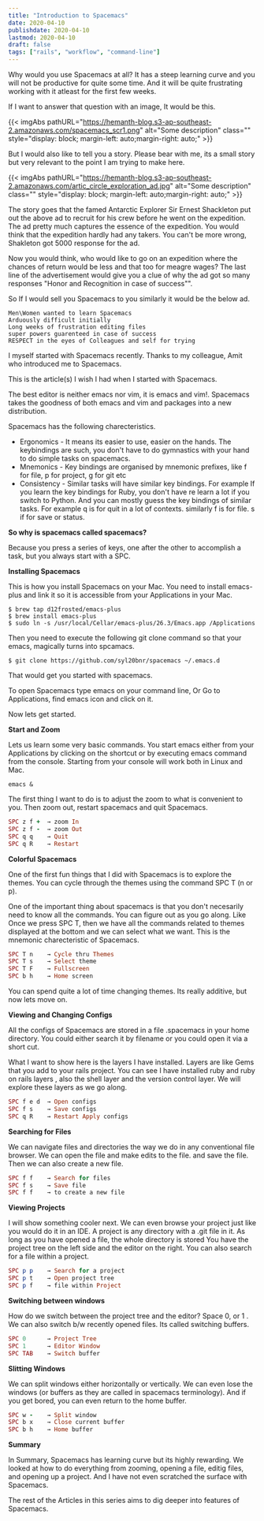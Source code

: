 ```yaml
---
title: "Introduction to Spacemacs"
date: 2020-04-10
publishdate: 2020-04-10
lastmod: 2020-04-10
draft: false
tags: ["rails", "workflow", "command-line"]
---
```

Why would you use Spacemacs at all? It has a steep learning curve and you will not be productive for quite some time. And it will be quite frustrating working with it atleast for the first few weeks. 

If I want to answer that question with an image, It would be this.

{{< imgAbs 
pathURL="https://hemanth-blog.s3-ap-southeast-2.amazonaws.com/spacemacs_scr1.png" 
alt="Some description" 
class="" 
style="display: block; margin-left: auto;margin-right: auto;" >}}  
 

But I would also like to tell you a story. Please bear with me, its a small story but very relevant to the point I am trying to make here.   

{{< imgAbs 
pathURL="https://hemanth-blog.s3-ap-southeast-2.amazonaws.com/artic_circle_exploration_ad.jpg" 
alt="Some description" 
class="" 
style="display: block; margin-left: auto;margin-right: auto;" >}}  


The story goes that the famed Antarctic Explorer Sir Ernest Shackleton put out the above ad to recruit for his crew before he went on the expedition. The ad pretty much captures the essence of the expedition. You would think that the expedition hardly had any takers. You can't be more wrong, Shakleton got 5000 response for the ad.    

Now you would think, who would like to go on an expedition where the chances of return would be less and that too for meagre wages? The last line of the advertisement would give you a clue of why the ad got so many responses  "Honor and Recognition in case of success"". 

So If I would sell you Spacemacs to you similarly it would be the below ad. 
```
Men\Women wanted to learn Spacemacs 
Arduously difficult initially
Long weeks of frustration editing files
super powers guarenteed in case of success
RESPECT in the eyes of Colleagues and self for trying
```

I myself started with Spacemacs recently. Thanks to my colleague, Amit who introduced me to Spacemacs. 
  
This is the article(s) I wish I had when I started with Spacemacs. 
 
The best editor is neither emacs nor vim, it is emacs and vim!. Spacemacs takes the goodness of both emacs and vim and packages into a new distribution.    

Spacemacs has the following charecteristics.  
- Ergonomics - It means its easier to use, easier on the hands. The keybindings are such, you don't have to do gymnastics with your hand to do simple tasks on spacemacs.  
- Mnemonics - Key bindings are organised by mnemonic prefixes, like f for file, p for project, g for git etc
- Consistency - Similar tasks will have similar key bindings. For example If you learn the key bindings for Ruby, you don't have re learn a lot if you switch to Python. And you can mostly guess the key bindings of similar tasks. For example q is for quit in a lot of contexts. similarly f is for file. s if for save or status. 

**So why is spacemacs called spacemacs?**

Because you press a series of keys, one after the other to accomplish a task, but you always start with a SPC. 

**Installing Spacemacs**

This is how you install Spacemacs on your Mac. You need to install emacs-plus and link it so it is accessible from your Applications in your Mac. 

```shell
$ brew tap d12frosted/emacs-plus
$ brew install emacs-plus
$ sudo ln -s /usr/local/Cellar/emacs-plus/26.3/Emacs.app /Applications
```
Then you need to execute the following git clone command so that your emacs, magically turns into spcamacs. 

```shell
$ git clone https://github.com/syl20bnr/spacemacs ~/.emacs.d
```

That would get you started with spacemacs.

To open Spacemacs type emacs on your command line, Or Go to Applications, find emacs icon and click on it.  

Now lets get started. 

**Start and Zoom**

Lets us learn some very basic commands. 
You start emacs either from your Applications by clicking on the shortcut or by executing emacs command from the console. Starting from your console will work both in Linux and Mac. 

```shell
emacs & 
```

The first thing I want to do is to adjust the zoom to what is convenient to you. 
Then zoom out, restart spacemacs and quit Spacemacs.

```ruby
SPC z f +  → zoom In 
SPC z f -  → zoom Out
SPC q q    → Quit
SPC q R    → Restart
```

**Colorful Spacemacs**

One of the first fun things that I did with Spacemacs is to explore the themes. You can cycle through the themes using the command SPC T (n or p).

One of the important thing about spacemacs is that you don't necesarily need to know all the commands. You can figure out as you go along. Like Once we press SPC T, then we have all the commands related to themes displayed at the bottom and we can select what we want. This is the mnemonic charecteristic of Spacemacs. 

```ruby 
SPC T n    → Cycle thru Themes
SPC T s    → Select theme
SPC T F    → Fullscreen
SPC b h    → Home screen
```

You can spend quite a lot of time changing themes. Its really additive, but now lets move on. 


**Viewing and Changing Configs**


All the configs of Spacemacs are stored in a file .spacemacs in your home directory. You could either search it by filename or you could open it via a short cut. 

What I want to show here is the layers I have installed. Layers are like Gems that you add to your rails project. You can see I have installed ruby and ruby on rails layers , also the shell layer and the version control layer. We will explore these layers as we go along.


```ruby
SPC f e d  → Open configs
SPC f s    → Save configs
SPC q R    → Restart Apply configs
```

**Searching for Files**

We can navigate files and directories the way we do in any conventional file browser. 
We can open the file and make edits to the file. and save the file.  
Then we can also create a new file.

```ruby
SPC f f    → Search for files
SPC f s    → Save file
SPC f f    → to create a new file
```

**Viewing Projects**

I will show something cooler next. We can even browse your project just like you would do it in an IDE. A project is any directory with a .git file in it. As long as you have opened a file, the whole directory is stored You have the project tree on the left side and the editor on the right. 
You can also search for a file within a project.
```ruby
SPC p p    → Search for a project
SPC p t    → Open project tree
SPC p f    → file within Project
```

**Switching between windows**

How do we switch between the project tree and the editor?
Space 0, or 1 . We can also switch b/w recently opened files. Its called switching buffers. 

```ruby
SPC 0      → Project Tree
SPC 1      → Editor Window
SPC TAB    → Switch buffer
```

**Slitting Windows**

We can split windows either horizontally or vertically.
We can even lose the windows (or buffers as they are called in spacemacs terminology). And if you get bored, you can even return to the home buffer. 

```ruby
SPC w -    → Split window
SPC b x    → Close current buffer
SPC b h    → Home buffer
```

**Summary**

In Summary, Spacemacs has learning curve but its highly rewarding. We looked at how to do everything from zooming, opening a file, editig files, and opening up a project. And I have not even scratched the surface with Spacemacs.

The rest of the Articles in this series aims to dig deeper into features of Spacemacs.


